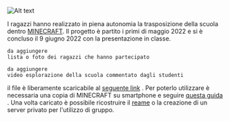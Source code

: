 ![Alt text](https://github.com/scarsellifi/macchiavelli-metaverso/blob/main/img/scuola_alto.jpeg?raw=true "Scuola vista dall'alto")

I ragazzi hanno realizzato in piena autonomia la trasposizione della scuola dentro [MINECRAFT](https://en.wikipedia.org/wiki/Minecraft). Il progetto è partito i primi di maggio 2022 e si è concluso il 9 giugno 2022 con la presentazione in classe.

```
da aggiungere
lista o foto dei ragazzi che hanno partecipato
```

```
da aggiungere
video esplorazione della scuola commentato dagli studenti
```

il file è liberamente scaricabile al [seguente link](data/scuola_machiavelli_5_c_2021_2022_minecraft.zip) . Per poterlo utilizzare è necessaria una copia di MINECRAFT su smartphone e seguire [questa guida](https://www.youtube.com/watch?v=p-XCXRgnmxg) . Una volta caricato è possibile ricostruire il [reame](https://www.minecraft.net/en-us/realms) o la creazione di un server privato per l'utilizzo di gruppo.
